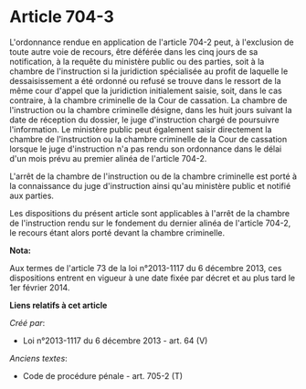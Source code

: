 # Article 704-3

L'ordonnance rendue en application de l'article 704-2 peut, à l'exclusion de toute autre voie de recours, être déférée dans
les cinq jours de sa notification, à la requête du ministère public ou des parties, soit à la chambre de l'instruction si la
juridiction spécialisée au profit de laquelle le dessaisissement a été ordonné ou refusé se trouve dans le ressort de la même
cour d'appel que la juridiction initialement saisie, soit, dans le cas contraire, à la chambre criminelle de la Cour de
cassation. La chambre de l'instruction ou la chambre criminelle désigne, dans les huit jours suivant la date de réception du
dossier, le juge d'instruction chargé de poursuivre l'information. Le ministère public peut également saisir directement la
chambre de l'instruction ou la chambre criminelle de la Cour de cassation lorsque le juge d'instruction n'a pas rendu son
ordonnance dans le délai d'un mois prévu au premier alinéa de l'article 704-2.

L'arrêt de la chambre de l'instruction ou de la chambre criminelle est porté à la connaissance du juge d'instruction ainsi
qu'au ministère public et notifié aux parties.

Les dispositions du présent article sont applicables à l'arrêt de la chambre de l'instruction rendu sur le fondement du
dernier alinéa de l'article 704-2, le recours étant alors porté devant la chambre criminelle.

**Nota:**

Aux termes de l'article 73 de la loi n°2013-1117 du 6 décembre 2013, ces dispositions entrent en vigueur à une date fixée par
décret et au plus tard le 1er février 2014.

**Liens relatifs à cet article**

_Créé par_:

  - Loi n°2013-1117 du 6 décembre 2013 - art. 64 (V)

_Anciens textes_:

  - Code de procédure pénale - art. 705-2 (T)
